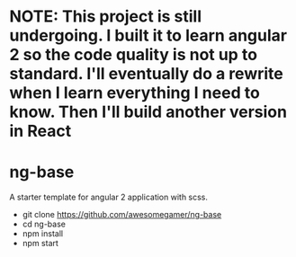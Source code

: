 # NOTE: This project is still undergoing. I built it to learn angular 2 so the code quality is not up to standard. I'll eventually do a rewrite when I learn everything I need to know. Then I'll build another version in React

# ng-base

A starter template for angular 2 application with scss.

- git clone https://github.com/awesomegamer/ng-base
- cd ng-base
- npm install
- npm start
